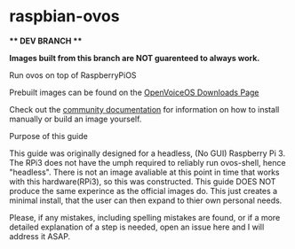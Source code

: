 # raspbian-ovos

<strong>** DEV BRANCH **</strong>

<strong>Images built from this branch are NOT guarenteed to always work.</strong>

Run ovos on top of RaspberryPiOS

Prebuilt images can be found on the [OpenVoiceOS Downloads Page](https://downloads.openvoiceos.com/images/raspbian/)

Check out the [community documentation](https://openvoiceos.github.io/community-docs/raspbian_ovos/) for information on how to install manually or build an image yourself.

Purpose of this guide

This guide was originally designed for a headless, (No GUI) Raspberry Pi 3. The RPi3 does not have the umph required to reliably run ovos-shell, hence "headless". There is not an image avaliable at this point in time that works with this hardware(RPi3), so this was constructed. This guide DOES NOT produce the same experince as the official images do. This just creates a minimal install, that the user can then expand to thier own personal needs.

Please, if any mistakes, including spelling mistakes are found, or if a more detailed explanation of a step is needed, open an issue here and I will address it ASAP.
